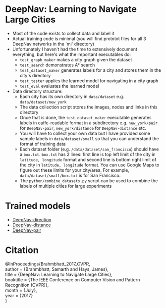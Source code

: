 # DeepNav: Learning to Navigate Large Cities
- Most of the code exists to collect data and label it
- Actual training code is minimal (you will find prototxt files for all 3 DeepNav networks in the 'ml' directory)
- Unfortunately I haven't had the time to extensively document everything, but here's what the important executables do:
  - `test_graph_maker` makes a city graph given the dataset
  - `test_search` demonstrates A* search
  - `test_dataset_maker` generates labels for a city and stores them in the city's directory
  - `test_tester` applies the learned model for navigating in a city graph
  - `test_eval` evaluates the learned model
- Data directory structure:
  - Each city has its own directory in `data/dataset` e.g. `data/dataset/new_york`
  - The data collection script stores the images, nodes and links in this directory
  - Once that is done, the `test_dataset_maker` executable generates labels in caffe-readable format in a subdirectory e.g. `new_york/pair` for `DeepNav-pair`, `new_york/distance` for `DeepNav-distance` etc.
  - You will have to collect your own data but I have provided some sample labels in `data/dataset/small` so that you can understand the format of training data
  - Each dataset folder (e.g. `/data/dataset/san_francisco`) should have a `box.txt`. `box.txt` has 2 lines: first line is top left limit of the city in `latitude, longitude` format and second line is bottom right limit of the city in `latitude, longitude` format. You can use Google Maps to figure out these limits for your city/area. For example, `data/dataset/small/box.txt` is for San Francisco.
  - The `python/combine_datasets.py` script can be used to combine the labels of multiple cities for large experiments

# Trained models
- [DeepNav-direction](https://drive.google.com/open?id=0B5_6NRwNEqMPMVNUTkZqd3NNRWM)
- [DeepNav-distance](https://drive.google.com/open?id=0B5_6NRwNEqMPUFktZjBiTHE1T0k)
- [DeepNav-pair](https://drive.google.com/open?id=0B5_6NRwNEqMPZzg3MVcybHJTWVk)

# Citation
@InProceedings{Brahmbhatt_2017_CVPR,<br/>
author = {Brahmbhatt, Samarth and Hays, James},<br/>
title = {DeepNav: Learning to Navigate Large Cities},<br/>
booktitle = {The IEEE Conference on Computer Vision and Pattern Recognition (CVPR)},<br/>
month = {July},<br/>
year = {2017}<br/>
}
